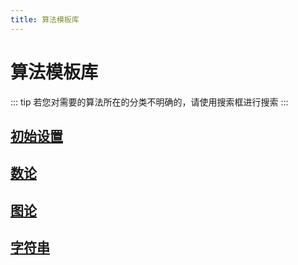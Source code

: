 ```yaml
---
title: 算法模板库
---
```

# 算法模板库
::: tip
若您对需要的算法所在的分类不明确的，请使用搜索框进行搜索
:::
## [初始设置](/code_template/init/)
  
## [数论](/code_template/number_theory/)
  
## [图论](/code_template/graph_theory/)

## [字符串](/code_template/string_algorithm/)
